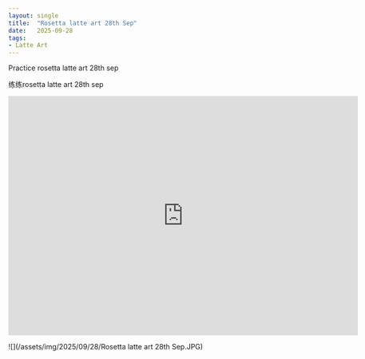 ```yaml
---
layout: single
title:  "Rosetta latte art 28th Sep"
date:   2025-09-28
tags:
- Latte Art
---
```


Practice rosetta latte art 28th sep

练练rosetta latte art 28th sep

<div class="embed-container">
  <iframe
      src="https://www.youtube.com/embed/-UfSOh89DBQ"
      width="700"
      height="480"
      frameborder="0"
      allowfullscreen="true">
  </iframe>
</div>

![](/assets/img/2025/09/28/Rosetta latte art 28th Sep.JPG)
